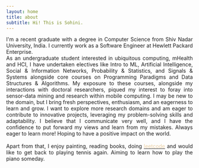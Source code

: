 ```yaml
---
layout: home
title: about
subtitle: Hi! This is Sohini.
---
```


<!-- ###  -->

<p style='text-align: justify;'>
    I'm a recent graduate with a degree in Computer Science from Shiv Nadar University, India. 
    I currently work as a Software Engineer at Hewlett Packard Enterprise. 
    <br>
    As an undergraduate student interested in ubiquitous computing, mHealth and HCI, I have undertaken electives like Intro to ML, Artificial Intelligence, Social & Information Networks, Probability & Statistics, and Signals & Systems alongside core courses on Programming Paradigms and Data Structures & Algorithms. My exposure to these courses, alongside my interactions with doctoral researchers, piqued my interest to foray into sensor-data mining and research within mobile computing.
    I may be new to the domain, but I bring fresh perspectives, enthusiasm, and an eagerness to learn and grow. I want to explore more research domains and am eager to contribute to innovative projects, leveraging my problem-solving skills and adaptability. I believe that I communicate very well, and I have the confidence to put forward my views and learn from my mistakes. Always eager to learn more! Hoping to have a positive impact on the world.
    <br>
    <br>
    Apart from that, I enjoy painting, reading books, doing <a href="https://leetcode.com/sohinibhattacharya/"><span style="color: #eacfa5;">leetcode</span></a> and would like to get back to playing tennis again. Aiming to learn how to play the piano someday. 
</p>
<!-- To be honest, I'm having some trouble remembering right now, so why don't you just watch [my movie](https://en.wikipedia.org/wiki/The_Princess_Bride_%28film%29) and it will answer **all** your questions.
 -->

